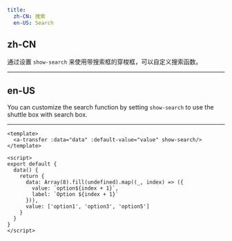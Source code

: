 ```yaml
title:
  zh-CN: 搜索
  en-US: Search
```

## zh-CN

通过设置 `show-search` 来使用带搜索框的穿梭框，可以自定义搜索函数。

---

## en-US

You can customize the search function by setting `show-search` to use the shuttle box with search box.

---

```vue
<template>
  <a-transfer :data="data" :default-value="value" show-search/>
</template>

<script>
export default {
  data() {
    return {
      data: Array(8).fill(undefined).map((_, index) => ({
        value: `option${index + 1}`,
        label: `Option ${index + 1}`
      })),
      value: ['option1', 'option3', 'option5']
    }
  }
}
</script>
```
